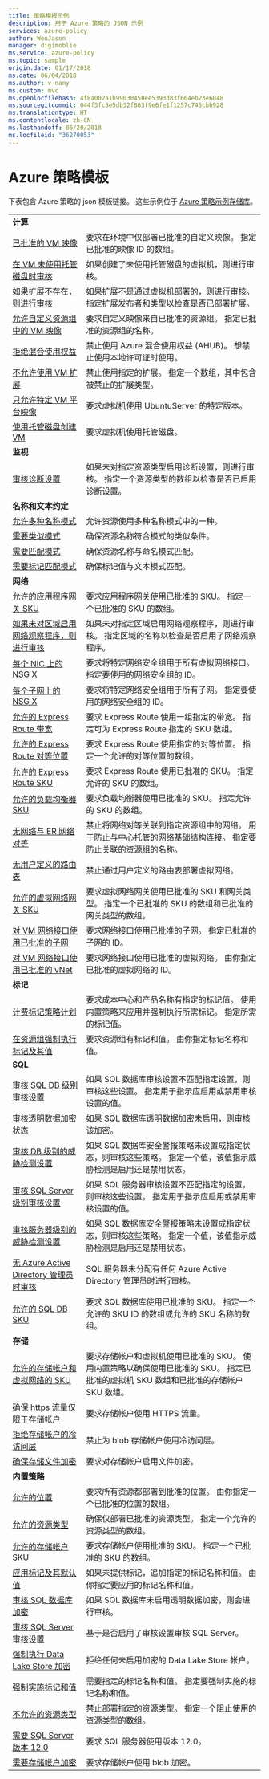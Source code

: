 ```yaml
---
title: 策略模板示例
description: 用于 Azure 策略的 JSON 示例
services: azure-policy
author: WenJason
manager: digimoblie
ms.service: azure-policy
ms.topic: sample
origin.date: 01/17/2018
ms.date: 06/04/2018
ms.author: v-nany
ms.custom: mvc
ms.openlocfilehash: 4f8a002a1b99030450ee5393d83f664eb23e6048
ms.sourcegitcommit: 044f3fc3e5db32f863f9e6fe1f1257c745cbb928
ms.translationtype: HT
ms.contentlocale: zh-CN
ms.lasthandoff: 06/20/2018
ms.locfileid: "36270053"
---
```

# <a name="templates-for-azure-policy"></a>Azure 策略模板

下表包含 Azure 策略的 json 模板链接。 这些示例位于 [Azure 策略示例存储库](https://github.com/Azure/azure-policy)。

| | |
|---|---|
|**计算**||
| [已批准的 VM 映像](scripts/allowed-custom-images.md) | 要求在环境中仅部署已批准的自定义映像。 指定已批准的映像 ID 的数组。 |
| [在 VM 未使用托管磁盘时审核](scripts/create-vm-managed-disk.md) | 如果创建了未使用托管磁盘的虚拟机，则进行审核。|
| [如果扩展不存在，则进行审核](scripts/audit-ext-not-exist.md) | 如果扩展不是通过虚拟机部署的，则进行审核。 指定扩展发布者和类型以检查是否已部署扩展。 |
| [允许自定义资源组中的 VM 映像](scripts/allow-custom-vm-image.md) |  要求自定义映像来自已批准的资源组。 指定已批准的资源组的名称。 |
| [拒绝混合使用权益](scripts/deny-hybrid-use.md) | 禁止使用 Azure 混合使用权益 (AHUB)。 想禁止使用本地许可证时使用。 |
| [不允许使用 VM 扩展](scripts/not-allowed-vm-ext.md) | 禁止使用指定的扩展。 指定一个数组，其中包含被禁止的扩展类型。 |
| [只允许特定 VM 平台映像](scripts/allow-certain-vm-image.md) | 要求虚拟机使用 UbuntuServer 的特定版本。 |
| [使用托管磁盘创建 VM](scripts/use-managed-disk-vm.md) | 要求虚拟机使用托管磁盘。|
|**监视**||
| [审核诊断设置](scripts/audit-diag-setting.md) | 如果未对指定资源类型启用诊断设置，则进行审核。 指定一个资源类型的数组以检查是否已启用诊断设置。 |
|**名称和文本约定**||
| [允许多种名称模式](scripts/allow-multiple-name-patterns.md) | 允许资源使用多种名称模式中的一种。 |
| [需要类似模式](scripts/enforce-like-pattern.md) | 确保资源名称符合模式的类似条件。 |
| [需要匹配模式](scripts/enforce-match-pattern.md) | 确保资源名称与命名模式匹配。 |
| [需要标记匹配模式](scripts/enforce-tag-match-pattern.md) | 确保标记值与文本模式匹配。 |
|**网络**||
| [允许的应用程序网关 SKU](scripts/allowed-app-gate-sku.md) | 要求应用程序网关使用已批准的 SKU。 指定一个已批准的 SKU 的数组。 |
| [如果未对区域启用网络观察程序，则进行审核](scripts/net-watch-not-enabled.md) | 如果未对指定区域启用网络观察程序，则进行审核。 指定区域的名称以检查是否启用了网络观察程序。 |
| [每个 NIC 上的 NSG X](scripts/nsg-on-nic.md) | 要求将特定网络安全组用于所有虚拟网络接口。 指定要使用的网络安全组的 ID。 |
| [每个子网上的 NSG X](scripts/nsg-on-subnet.md) | 要求将特定网络安全组用于所有子网。 指定要使用的网络安全组的 ID。 |
| [允许的 Express Route 带宽](scripts/allowed-er-band.md) | 要求 Express Route 使用一组指定的带宽。 指定可为 Express Route 指定的 SKU 数组。 |
| [允许的 Express Route 对等位置](scripts/allowed-peering-er.md) | 要求 Express Route 使用指定的对等位置。 指定一个允许的对等位置的数组。 |
| [允许的 Express Route SKU](scripts/allowed-er-skus.md) | 要求 Express Route 使用已批准的 SKU。 指定允许的 SKU 的数组。 |
| [允许的负载均衡器 SKU](scripts/allowed-lb-skus.md) | 要求负载均衡器使用已批准的 SKU。 指定允许的 SKU 的数组。 |
| [无网络与 ER 网络对等](scripts/no-peering-er-net.md) | 禁止将网络对等关联到指定资源组中的网络。 用于防止与中心托管的网络基础结构连接。 指定要防止关联的资源组的名称。 |
| [无用户定义的路由表](scripts/no-user-def-route-table.md)  |禁止通过用户定义的路由表部署虚拟网络。 |
| [允许的虚拟网络网关 SKU](scripts/allowed-vn-gate-sku.md) | 要求虚拟网络网关使用已批准的 SKU 和网关类型。 指定一个已批准的 SKU 的数组和已批准的网关类型的数组。 |
| [对 VM 网络接口使用已批准的子网](scripts/use-approved-subnet-vm-nics.md) | 要求网络接口使用已批准的子网。 指定已批准的子网的 ID。 |
| [对 VM 网络接口使用已批准的 vNet](scripts/use-approved-vnet-vm-nics.md) | 要求网络接口使用已批准的虚拟网络。 由你指定已批准的虚拟网络的 ID。 |
|**标记**||
| [计费标记策略计划](scripts/billing-tags-policy-init.md) | 要求成本中心和产品名称有指定的标记值。 使用内置策略来应用并强制执行所需标记。 指定所需的标记值。  |
| [在资源组强制执行标记及其值](scripts/enforce-tag-rg.md) | 要求资源组有标记和值。 由你指定标记名称和值。  |
|**SQL**||
| [审核 SQL DB 级别审核设置](scripts/audit-sql-db-audit-setting.md) | 如果 SQL 数据库审核设置不匹配指定设置，则审核这些设置。 指定用于指示应启用或禁用审核设置的值。  |
| [审核透明数据加密状态](scripts/audit-trans-data-enc-status.md) | 如果 SQL 数据库透明数据加密未启用，则审核该加密。  |
| [审核 DB 级别的威胁检测设置](scripts/audit-db-threat-det-setting.md) | 如果 SQL 数据库安全警报策略未设置成指定状态，则审核这些策略。 指定一个值，该值指示威胁检测是启用还是禁用状态。  |
| [审核 SQL Server 级别审核设置](scripts/audit-sql-ser-leve-audit-setting.md) | 如果 SQL 服务器审核设置不匹配指定的设置，则审核这些设置。 指定用于指示应启用或禁用审核设置的值。 |
| [审核服务器级别的威胁检测设置](scripts/audit-sql-ser-threat-det-setting.md) | 如果 SQL 数据库安全警报策略未设置成指定状态，则审核这些策略。 指定一个值，该值指示威胁检测是启用还是禁用状态。  |
| [无 Azure Active Directory 管理员时审核](scripts/audit-no-aad-admin.md) | SQL 服务器未分配有任何 Azure Active Directory 管理员时进行审核。 |
| [允许的 SQL DB SKU](scripts/allowed-sql-db-skus.md) | 要求 SQL 数据库使用已批准的 SKU。 指定一个允许的 SKU ID 的数组或允许的 SKU 名称的数组。 |
|**存储**||
| [允许的存储帐户和虚拟网络的 SKU](scripts/allowed-skus-storage.md) | 要求存储帐户和虚拟机使用已批准的 SKU。 使用内置策略以确保使用已批准的 SKU。 指定已批准的虚拟机 SKU 数组和已批准的存储帐户 SKU 数组。 |
| [确保 https 流量仅限于存储帐户](scripts/ensure-https-stor-acct.md) | 要求存储帐户使用 HTTPS 流量。  |
| [拒绝存储帐户的冷访问层](scripts/deny-cool-access-tiering.md) | 禁止为 blob 存储帐户使用冷访问层。  |
| [确保存储文件加密](scripts/ensure-store-file-enc.md) | 要求对存储帐户启用文件加密。  |
|**内置策略**||
| [允许的位置](scripts/allowed-locs.md) | 要求所有资源都部署到批准的位置。 由你指定一个已批准的位置的数组。  |
| [允许的资源类型](scripts/allowed-res-types.md) | 确保仅部署已批准的资源类型。 指定一个允许的资源类型的数组。  |
| [允许的存储帐户 SKU](scripts/allowed-stor-acct-skus.md) | 要求存储帐户使用批准的 SKU。 指定一个已批准的 SKU 的数组。 |
| [应用标记及其默认值](scripts/apply-tag-def-val.md) | 如果未提供标记，追加指定的标记名称和值。 由你指定要应用的标记名称和值。  |
| [审核 SQL 数据库加密](scripts/sql-database-encryption-audit.md) | 如果 SQL 数据库未启用透明数据加密，则会进行审核。 |
| [审核 SQL Server 审核设置](scripts/sql-server-audit.md) | 基于是否启用了审核设置审核 SQL Server。 |
| [强制执行 Data Lake Store 加密](scripts/enforce-datalakestore-encryption.md) | 拒绝任何未启用加密的 Data Lake Store 帐户。 |
| [强制实施标记和值](scripts/enforce-tag-val.md) | 需要指定的标记名称和值。 指定要强制实施的标记名称和值。  |
| [不允许的资源类型](scripts/not-allowed-res-type.md) | 禁止部署指定的资源类型。 指定一个阻止使用的资源类型的数组。  |
| [需要 SQL Server 版本 12.0](scripts/req-sql-12.md) | 要求 SQL 服务器使用版本 12.0。  |
| [需要存储帐户加密](scripts/req-store-acct-enc.md) | 要求存储帐户使用 blob 加密。  |
